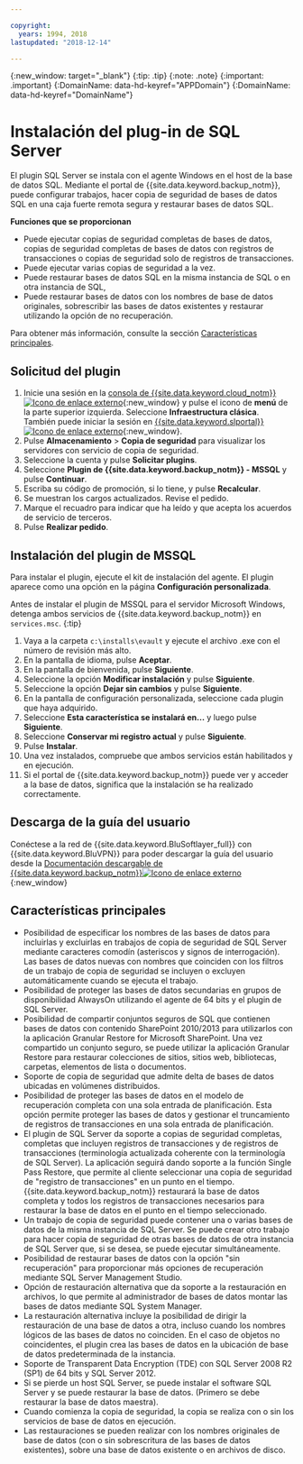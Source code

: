 ```yaml
---

copyright:
  years: 1994, 2018
lastupdated: "2018-12-14"

---
```

{:new_window: target="_blank"}
{:tip: .tip}
{:note: .note}
{:important: .important}
{:DomainName: data-hd-keyref="APPDomain"}
{:DomainName: data-hd-keyref="DomainName"}

# Instalación del plug-in de SQL Server

El plugin SQL Server se instala con el agente Windows en el host de la base de datos SQL. Mediante el portal de {{site.data.keyword.backup_notm}}, puede configurar trabajos, hacer copia de seguridad de bases de datos SQL en una caja fuerte remota segura y restaurar bases de datos SQL.

**Funciones que se proporcionan**

- Puede ejecutar copias de seguridad completas de bases de datos, copias de seguridad completas de bases de datos con registros de transacciones o copias de seguridad solo de registros de transacciones.
- Puede ejecutar varias copias de seguridad a la vez.
- Puede restaurar bases de datos SQL en la misma instancia de SQL o en otra instancia de SQL,
- Puede restaurar bases de datos con los nombres de base de datos originales, sobrescribir las bases de datos existentes y restaurar utilizando la opción de no recuperación.

Para obtener más información, consulte la sección [Características principales](#main-featues).

## Solicitud del plugin

1. Inicie una sesión en la [consola de {{site.data.keyword.cloud_notm}} ![Icono de enlace externo](../../icons/launch-glyph.svg "Icono de enlace externo")](https://{DomainName}/){:new_window} y pulse el icono de **menú** de la parte superior izquierda. Seleccione **Infraestructura clásica**.<br/>
   También puede iniciar la sesión en [{{site.data.keyword.slportal}} ![Icono de enlace externo](../../icons/launch-glyph.svg "Icono de enlace externo")](https://control.softlayer.com/){:new_window}.
2. Pulse **Almacenamiento** > **Copia de seguridad** para visualizar los servidores con servicio de copia de seguridad.
3. Seleccione la cuenta y pulse **Solicitar plugins**.
4. Seleccione **Plugin de {{site.data.keyword.backup_notm}} - MSSQL** y pulse **Continuar**.
5. Escriba su código de promoción, si lo tiene, y pulse **Recalcular**.
6. Se muestran los cargos actualizados. Revise el pedido.
7. Marque el recuadro para indicar que ha leído y que acepta los acuerdos de servicio de terceros.
8. Pulse **Realizar pedido**.

## Instalación del plugin de MSSQL

Para instalar el plugin, ejecute el kit de instalación del agente. El plugin aparece como una opción en la página **Configuración personalizada**.

Antes de instalar el plugin de MSSQL para el servidor Microsoft Windows, detenga ambos servicios de {{site.data.keyword.backup_notm}} en `services.msc`.
{:tip}

1. Vaya a la carpeta `c:\installs\evault` y ejecute el archivo .exe con el número de revisión más alto.
2. En la pantalla de idioma, pulse **Aceptar**.
3. En la pantalla de bienvenida, pulse **Siguiente**.
4. Seleccione la opción **Modificar instalación** y pulse **Siguiente**.
5. Seleccione la opción **Dejar sin cambios** y pulse **Siguiente**.
6. En la pantalla de configuración personalizada, seleccione cada plugin que haya adquirido.
7. Seleccione **Esta característica se instalará en...** y luego pulse **Siguiente**.
8. Seleccione **Conservar mi registro actual** y pulse **Siguiente**.
9. Pulse **Instalar**.
10. Una vez instalados, compruebe que ambos servicios están habilitados y en ejecución.
11. Si el portal de {{site.data.keyword.backup_notm}} puede ver y acceder a la base de datos, significa que la instalación se ha realizado correctamente.

## Descarga de la guía del usuario

Conéctese a la red de {{site.data.keyword.BluSoftlayer_full}} con {{site.data.keyword.BluVPN}} para poder descargar la guía del usuario desde la [Documentación descargable de {{site.data.keyword.backup_notm}}![Icono de enlace externo](../../icons/launch-glyph.svg "Icono de enlace externo")](http://downloads.service.softlayer.com/evault/Documentation/){:new_window}

## Características principales

- Posibilidad de especificar los nombres de las bases de datos para incluirlas y excluirlas en trabajos de copia de seguridad de SQL Server mediante caracteres comodín (asteriscos y signos de interrogación). Las bases de datos nuevas con nombres que coinciden con los filtros de un trabajo de copia de seguridad se incluyen o excluyen automáticamente cuando se ejecuta el trabajo.
- Posibilidad de proteger las bases de datos secundarias en grupos de disponibilidad AlwaysOn utilizando el agente de 64 bits y el plugin de SQL Server.
- Posibilidad de compartir conjuntos seguros de SQL que contienen bases de datos con contenido SharePoint 2010/2013 para utilizarlos con la aplicación Granular Restore for Microsoft SharePoint. Una vez compartido un conjunto seguro, se puede utilizar la aplicación Granular Restore para restaurar colecciones de sitios, sitios web, bibliotecas, carpetas, elementos de lista o documentos.
- Soporte de copia de seguridad que admite delta de bases de datos ubicadas en volúmenes distribuidos.
- Posibilidad de proteger las bases de datos en el modelo de recuperación completa con una sola entrada de planificación. Esta opción permite proteger las bases de datos y gestionar el truncamiento de registros de transacciones en una sola entrada de planificación.
- El plugin de SQL Server da soporte a copias de seguridad completas, completas que incluyen registros de transacciones y de registros de transacciones (terminología actualizada coherente con la terminología de SQL Server). La aplicación seguirá dando soporte a la función Single Pass Restore, que permite al cliente seleccionar una copia de seguridad de "registro de transacciones" en un punto en el tiempo. {{site.data.keyword.backup_notm}} restaurará la base de datos completa y todos los registros de transacciones necesarios para restaurar la base de datos en el punto en el tiempo seleccionado.
- Un trabajo de copia de seguridad puede contener una o varias bases de datos de la misma instancia de SQL Server. Se puede crear otro trabajo para hacer copia de seguridad de otras bases de datos de otra instancia de SQL Server que, si se desea, se puede ejecutar simultáneamente.
- Posibilidad de restaurar bases de datos con la opción "sin recuperación" para proporcionar más opciones de recuperación mediante SQL Server Management Studio.
- Opción de restauración alternativa que da soporte a la restauración en archivos, lo que permite al administrador de bases de datos montar las bases de datos mediante SQL System Manager.
- La restauración alternativa incluye la posibilidad de dirigir la restauración de una base de datos a otra, incluso cuando los nombres lógicos de las bases de datos no coinciden. En el caso de objetos no coincidentes, el plugin crea las bases de datos en la ubicación de base de datos predeterminada de la instancia.
- Soporte de Transparent Data Encryption (TDE) con SQL Server 2008 R2 (SP1) de 64 bits y SQL Server 2012.
- Si se pierde un host SQL Server, se puede instalar el software SQL Server y se puede restaurar la base de datos. (Primero se debe restaurar la base de datos maestra).
- Cuando comienza la copia de seguridad, la copia se realiza con o sin los servicios de base de datos en ejecución.
- Las restauraciones se pueden realizar con los nombres originales de base de datos (con o sin sobrescritura de las bases de datos existentes), sobre una base de datos existente o en archivos de disco.

